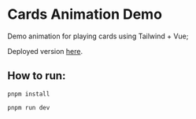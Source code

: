 # Cards Animation Demo

Demo animation for playing cards using Tailwind + Vue;

Deployed version [here](https://mbudzko.github.io/cards-demo/).

## How to run: 
`pnpm install`

`pnpm run dev`

